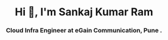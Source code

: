<h1 align="center">Hi 👋, I'm Sankaj Kumar Ram</h1>
<h3 align="center">Cloud Infra Engineer  at eGain Communication, Pune .</h3>
